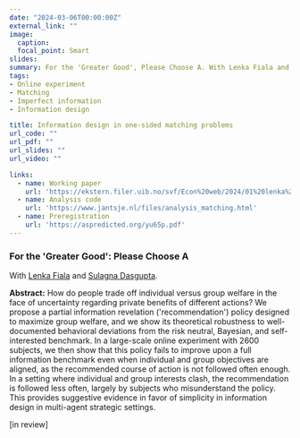 ```yaml
---
date: "2024-03-06T00:00:00Z"
external_link: ""
image:
  caption: 
  focal_point: Smart
slides: 
summary: For the 'Greater Good', Please Choose A. With Lenka Fiala and Sulagna Dasgupta. [in review]
tags:
- Online experiment
- Matching
- Imperfect information
- Information design

title: Information design in one-sided matching problems
url_code: ""
url_pdf: ""
url_slides: ""
url_video: ""

links:
  - name: Working paper
    url: 'https://ekstern.filer.uib.no/svf/Econ%20web/2024/01%20lenka%20fiala.pdf'
  - name: Analysis code
    url: 'https://www.jantsje.nl/files/analysis_matching.html'
  - name: Preregistration
    url: 'https://aspredicted.org/yu65p.pdf'
---
```


<h3> For the 'Greater Good': Please Choose A</h3> 

With [Lenka Fiala](https://www.lenkafiala.com) and [Sulagna Dasgupta](https://sites.google.com/view/sulagna/home?authuser=0).

<b>Abstract:</b>
How do people trade off individual versus group welfare in the face of uncertainty regarding private benefits of different actions? We propose a partial information revelation ('recommendation') policy  designed to maximize group welfare, and we show its theoretical robustness to well-documented behavioral deviations from the risk neutral, Bayesian, and self-interested benchmark. In a large-scale online experiment with 2600 subjects, we then show that this policy fails to improve upon a full information benchmark even when individual and group objectives are aligned, as the recommended course of action is not followed often enough. In a setting where individual and group interests clash, the recommendation is followed less often, largely by subjects who misunderstand the policy. This provides suggestive evidence in favor of simplicity in information design in multi-agent strategic settings.

[in review] 

